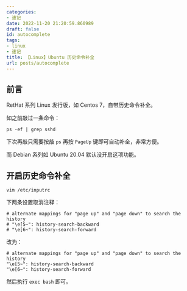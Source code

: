 ```yaml
---
categories:
- 速记
date: 2022-11-20 21:20:59.860989
draft: false
id: autocomplete
tags:
- linux
- 速记
title: 【Linux】Ubuntu 历史命令补全
url: posts/autocomplete
---
```


## 前言

RetHat 系列 Linux 发行版，如 Centos 7，自带历史命令补全。

如之前敲过一条命令：

```shell
ps -ef | grep sshd
```

<!-- more -->

下次再敲只需要按敲 `ps` 再按 `PageUp` 键即可自动补全，非常方便。

而 Debian 系列如 Ubuntu 20.04 默认没开启这项功能。

## 开启历史命令补全

```
vim /etc/inputrc
```

下两条设置取消注释：

```
# alternate mappings for "page up" and "page down" to search the history
# "\e[5~": history-search-backward
# "\e[6~": history-search-forward
```

改为：

```
# alternate mappings for "page up" and "page down" to search the history
"\e[5~": history-search-backward
"\e[6~": history-search-forward
```

然后执行 `exec bash` 即可。

